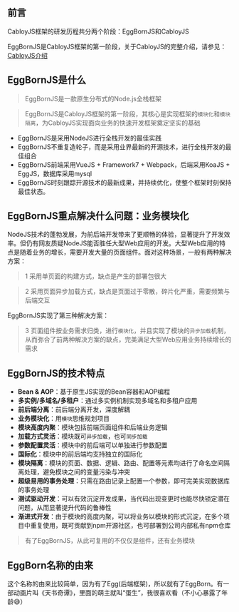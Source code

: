 ## 前言

CabloyJS框架的研发历程共分两个阶段：EggBornJS和CabloyJS

EggBornJS是CabloyJS框架的第一阶段，关于CabloyJS的完整介绍，请参见：[CabloyJS介绍](https://cabloy.com/zh-cn/articles/introduce.html)

## EggBornJS是什么

> EggBornJS是一款原生分布式的Node.js全栈框架

> EggBornJS是CabloyJS框架的第一阶段，其核心是实现框架的`模块化`和`模块隔离`，为CabloyJS实现面向业务的快速开发框架奠定坚实的基础

- EggBornJS是采用NodeJS进行全栈开发的最佳实践
- EggBornJS不重复造轮子，而是采用业界最新的开源技术，进行全栈开发的最佳组合
- EggBornJS前端采用VueJS + Framework7 + Webpack，后端采用KoaJS + EggJS，数据库采用mysql
- EggBornJS时刻跟踪开源技术的最新成果，并持续优化，使整个框架时刻保持最佳状态。

## EggBornJS重点解决什么问题：业务模块化

NodeJS技术的蓬勃发展，为前后端开发带来了更顺畅的体验，显著提升了开发效率。但仍有网友质疑NodeJS能否胜任大型Web应用的开发。大型Web应用的特点是随着业务的增长，需要开发大量的页面组件。面对这种场景，一般有两种解决方案：

> 1 采用单页面的构建方式，缺点是产生的部署包很大

> 2 采用页面异步加载方式，缺点是页面过于零散，碎片化严重，需要频繁与后端交互

EggBornJS实现了第三种解决方案：

> 3 页面组件按业务需求归类，进行`模块化`，并且实现了模块的`异步加载`机制，从而弥合了前两种解决方案的缺点，完美满足大型Web应用业务持续增长的需求

## EggBornJS的技术特点

- **Bean & AOP**：基于原生JS实现的Bean容器和AOP编程
- **多实例/多域名/多租户**：通过多实例机制实现多域名和多租户应用
- **前后端分离**：前后端分离开发，深度解耦
- **业务模块化**：用`模块`思维规划项目
- **模块高度内聚**：模块包括前端页面组件和后端业务逻辑
- **加载方式灵活**：模块既可`异步加载`，也可`同步加载`
- **参数配置灵活**：模块中的前后端可以单独进行参数配置
- **国际化**：模块中的前后端均支持独立的国际化
- **模块隔离**：模块的页面、数据、逻辑、路由、配置等元素均进行了命名空间隔离处理，避免模块之间的变量污染与冲突
- **超级易用的事务处理**：只需在路由记录上配置一个参数，即可完美实现数据库的事务处理
- **测试驱动开发**：可以有效沉淀开发成果，当代码出现变更时也能尽快锁定潜在问题，从而显著提升代码的鲁棒性
- **渐进式开发**：由于模块的高度内聚，可以将业务以模块的形式沉淀，在多个项目中重复使用，既可贡献到npm开源社区，也可部署到公司内部私有npm仓库

> 有了EggBornJS，从此可复用的不仅仅是组件，还有业务模块

## EggBorn名称的由来

这个名称的由来比较简单，因为有了Egg(后端框架)，所以就有了EggBorn。有一部动画片叫《天书奇谭》，里面的萌主就叫“蛋生”，我很喜欢看（不小心暴露了年龄😅）

